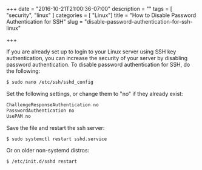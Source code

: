 +++
date = "2016-10-21T21:00:36-07:00"
description = ""
tags        = [ "security", "linux" ]
categories  = [ "Linux"]
title = "How to Disable Password Authentication for SSH"
slug = "disable-password-authentication-for-ssh-linux"

+++

If you are already set up to login to your Linux server using SSH key authentication, you can increase the security of your server by disabling password authentication. To disable password authentication for SSH, do the following:

```bash
$ sudo nano /etc/ssh/sshd_config
```

Set the following settings, or change them to "no" if they already exist:

```bash
ChallengeResponseAuthentication no
PasswordAuthentication no
UsePAM no
```

Save the file and restart the ssh server:

```bash
$ sudo systemctl restart sshd.service
```

Or on older non-systemd distros:

```bash
$ /etc/init.d/sshd restart
```
